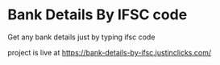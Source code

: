 # Bank Details By IFSC code
Get any bank details just by typing ifsc code 

project is live at https://bank-details-by-ifsc.justinclicks.com/
 
